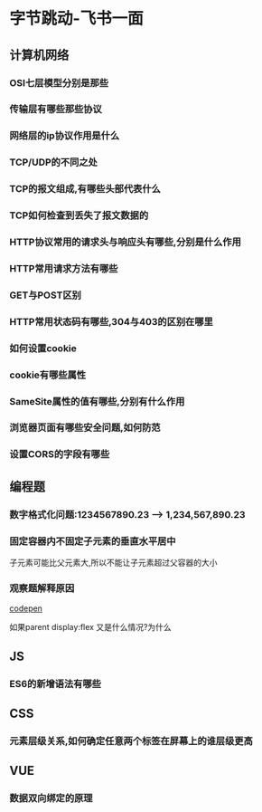 # 字节跳动-飞书一面

## 计算机网络
### OSI七层模型分别是那些
### 传输层有哪些那些协议
### 网络层的ip协议作用是什么
### TCP/UDP的不同之处
### TCP的报文组成,有哪些头部代表什么
### TCP如何检查到丢失了报文数据的
### HTTP协议常用的请求头与响应头有哪些,分别是什么作用
### HTTP常用请求方法有哪些
### GET与POST区别
### HTTP常用状态码有哪些,304与403的区别在哪里
### 如何设置cookie
### cookie有哪些属性
### SameSite属性的值有哪些,分别有什么作用
### 浏览器页面有哪些安全问题,如何防范
### 设置CORS的字段有哪些

## 编程题
### 数字格式化问题:1234567890.23 --> 1,234,567,890.23
### 固定容器内不固定子元素的垂直水平居中
子元素可能比父元素大,所以不能让子元素超过父容器的大小
### 观察题解释原因
[codepen](https://codepen.io/MicroMao/pen/mxZKmE)

如果parent display:flex 又是什么情况?为什么

## JS
### ES6的新增语法有哪些

## CSS
### 元素层级关系,如何确定任意两个标签在屏幕上的谁层级更高

## VUE
### 数据双向绑定的原理
